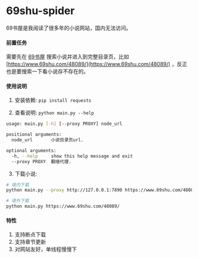 # 69shu-spider

69书屋是我阅读了很多年的小说网站，国内无法访问。

#### 前置任务

需要先在 [69书屋](https://www.69shu.com/) 搜索小说并进入到完整目录页，比如 [https://www.69shu.com/48089/](https://www.69shu.com/48089/) ，反正也是要搜索一下看小说存不存在的。

#### 使用说明

1. 安装依赖: `pip install requests`

2. 查看说明: `python main.py --help`
``` bash
usage: main.py [-h] [--proxy PROXY] node_url

positional arguments:
  node_url       小说目录页url.

optional arguments:
  -h, --help     show this help message and exit
  --proxy PROXY  翻墙代理.
```

3. 下载小说: 
``` bash
# 墙内下载
python main.py --proxy http://127.0.0.1:7890 https://www.69shu.com/48089/

# 墙外下载
python main.py https://www.69shu.com/48089/
```
#### 特性

1. 支持断点下载
2. 支持章节更新
3. 对网站友好，单线程慢慢下
